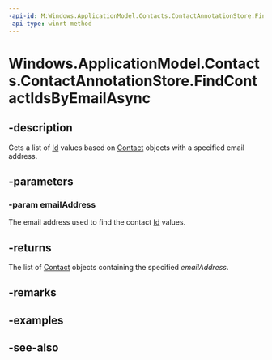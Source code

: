 ```yaml
---
-api-id: M:Windows.ApplicationModel.Contacts.ContactAnnotationStore.FindContactIdsByEmailAsync(System.String)
-api-type: winrt method
---
```


<!-- Method syntax
public Windows.Foundation.IAsyncOperation<Windows.Foundation.Collections.IVectorView<string>> FindContactIdsByEmailAsync(System.String emailAddress)
-->

# Windows.ApplicationModel.Contacts.ContactAnnotationStore.FindContactIdsByEmailAsync

## -description
Gets a list of [Id](contact_id.md) values based on [Contact](contact.md) objects with a specified email address.

## -parameters
### -param emailAddress
The email address used to find the contact [Id](contact_id.md) values.

## -returns
The list of [Contact](contact.md) objects containing the specified *emailAddress*.

## -remarks

## -examples

## -see-also

